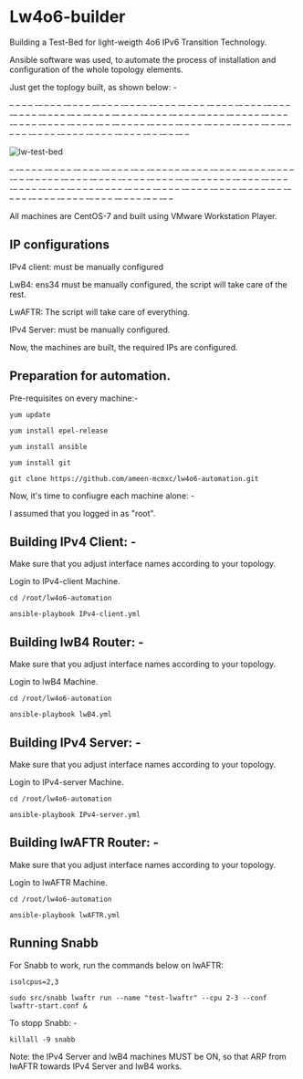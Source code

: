 # Lw4o6-builder

Building a Test-Bed for light-weigth 4o6 IPv6 Transition Technology.

Ansible software was used, to automate the process of installation and configuration of the whole topology elements.

Just get the toplogy built, as shown below: -


– – – – -– – – – -– – – – -– – – – -– – – – -– – – – -– – – – -– – – – -– – – – -– – – – -– – – – -– – – – -– – -– – – – -– – – – -– – – – -– – – – -– – – – -– – – – – -– – – – -– – – – -– – – – -– – – – -– – -– – – – – -– – – – -– – – – -– – – – -– – – – -– – -– – – – – -– – – – -– – – – -– – – – -– – – – -– – -– – -– –



![lw-test-bed](https://github.com/ameen-mcmxc/lw4o6-automation/assets/45686881/cf608106-2438-49da-85ad-946c32ae7090)


– -– – – – -– – – – -– – – – -– – – – -– – -– – – – – -– – – – -– – – – -– – – – -– – – – -– – -– – – – – -– – – – -– – – – -– – – – -– – – – -– – -– –
– – – – -– – – – -– – – – -– – – – -– – – – -– – – – -– – – – -– – – – -– – – – -– – – – -– – – – -– – – – -– – -– – – – -– – – – -– – – – -– – – – -– – – – -– – -– –


All machines are CentOS-7 and built using VMware Workstation Player.


## IP configurations

IPv4 client: must be manually configured

LwB4: ens34 must be manually configured, the script will take care of the rest.

LwAFTR: The script will take care of everything.

IPv4 Server: must be manually configured.


Now, the machines are built, the required IPs are configured.

## Preparation for automation.

Pre-requisites on every machine:-


``
yum update
``

``
yum install epel-release
``

``
yum install ansible
``

``
yum install git
``

``
git clone https://github.com/ameen-mcmxc/lw4o6-automation.git
``

Now, it's time to confiugre each machine alone: -

I assumed that you logged in as "root".


## Building IPv4 Client: -

Make sure that you adjust interface names according to your topology.

Login to IPv4-client Machine.

``
cd /root/lw4o6-automation
``

``
ansible-playbook IPv4-client.yml
``

## Building lwB4 Router: -

Make sure that you adjust interface names according to your topology.

Login to lwB4 Machine.

``
cd /root/lw4o6-automation
``

``
ansible-playbook lwB4.yml
``

## Building IPv4 Server: -

Make sure that you adjust interface names according to your topology.

Login to IPv4-server Machine.

``
cd /root/lw4o6-automation
``

``
ansible-playbook IPv4-server.yml
``


## Building lwAFTR Router: -

Make sure that you adjust interface names according to your topology.

Login to lwAFTR Machine.

``
cd /root/lw4o6-automation
``

``
ansible-playbook lwAFTR.yml
``

## Running Snabb

For Snabb to work, run the commands below on lwAFTR: 

``
isolcpus=2,3
``

``
sudo src/snabb lwaftr run --name "test-lwaftr" --cpu 2-3 --conf lwaftr-start.conf &
``

To stopp Snabb: -

``
killall -9 snabb
``


Note: the IPv4 Server and lwB4 machines MUST be ON, so that ARP from lwAFTR towards IPv4 Server and lwB4 works.

